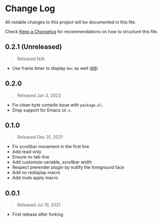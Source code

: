 # Change Log

All notable changes to this project will be documented in this file.

Check [Keep a Changelog](http://keepachangelog.com/) for recommendations on how to structure this file.


## 0.2.1 (Unreleased)
> Released N/A

* Use frame timer to display `doc` as well ([#8](../../pull/8))

## 0.2.0
> Released Jan 3, 2022

* Fix clean byte compile issue with `package.el`.
* Drop support for Emacs `26.x`.

## 0.1.0
> Released Dec 31, 2021

* Fix scrollbar movement in the first line
* Add read-only
* Ensure no tab-line
* Add customize variable, scrollbar width
* Respect prerender plugin by nullify the foreground face
* Add no redisplay macro
* Add mute apply macro

## 0.0.1
> Released Jul 19, 2021

* First release after forking
